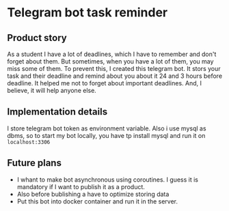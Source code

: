 # Telegram bot task reminder
## Product story
As a student I have a lot of deadlines, which I have to remember and don't forget about them. But sometimes, when you have a lot of them, you may miss some of them. To prevent this, I created this telegram bot. It stors your task and their deadline and remind about you about it 24 and 3 hours before deadline. It helped me not to forget about important deadlines. And, I believe, it will help anyone else.

## Implementation details
I store telegram bot token as environment variable.
Also i use mysql as dbms, so to start my bot locally, you have tp install mysql and run it on `localhost:3306`

## Future plans
* I whant to make bot asynchronous using coroutines. I guess it is mandatory if I want to publish it as a product.
* Also before bublishing a have to optimize storing data
* Put this bot into docker container and run it in the server.
